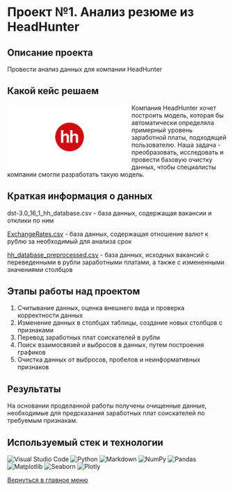 # Проект №1. Анализ резюме из HeadHunter


## Описание проекта
Провести анализ данных для компании HeadHunter


## Какой кейс решаем
<img src="https://github.com/ArturArtikov/Portfolio/blob/main/1_media/1_personal_projects/project1.png" height=150 align="left">

Компания HeadHunter хочет построить модель, которая бы автоматически определяла примерный уровень заработной платы, подходящей пользователю. Наша задача - преобразовать, исследовать и провести базовую очистку данных, чтобы специалисты компании смогли разработать такую модель.


## Краткая информация о данных

dst-3.0_16_1_hh_database.csv - база данных, содержащая вакансии и отклики по ним

[ExchangeRates.csv](https://github.com/ArturArtikov/Educational_projects/blob/main/Project_1_Analysis_of_resumes_from_HeadHunter/data/ExchangeRates.csv) - база данных, содержащая отношение валют к рублю за необходимый для анализа срок

[hh_database_preprocessed.csv](https://github.com/ArturArtikov/Educational_projects/blob/main/Project_1_Analysis_of_resumes_from_HeadHunter/data/hh_database_preprocessed.csv) - база данных, исходных вакансий с переведенными в рубли заработными платами, а также с измененными значениями столбцов


## Этапы работы над проектом

1. Считывание данных, оценка внешнего вида и проверка корректности данных
2. Изменение данных в столбцах таблицы, создание новых столбцов с признаками
3. Перевод заработных плат соискателей в рубли
4. Поиск взаимосвязей и выбросов в данных, путем построения графиков
5. Очистка данных от выбросов, пробелов и неинформативных признаков


## Результаты
На основании проделанной работы получены очищенные данные, необходимые для предсказания заработных плат соискателей по требуемым признакам.


## Используемый стек и технологии

![Visual Studio Code](https://img.shields.io/badge/Visual%20Studio%20Code-0078d7.svg?style=for-the-badge&logo=visual-studio-code&logoColor=white)
![Python](https://img.shields.io/badge/python-3670A0?style=for-the-badge&logo=python&logoColor=ffdd54)
![Markdown](https://img.shields.io/badge/markdown-%23000000.svg?style=for-the-badge&logo=markdown&logoColor=white)
![NumPy](https://img.shields.io/badge/numpy-%23013243.svg?style=for-the-badge&logo=numpy&logoColor=white)
![Pandas](https://img.shields.io/badge/pandas-%23150458.svg?style=for-the-badge&logo=pandas&logoColor=white)
![Matplotlib](https://img.shields.io/badge/Matplotlib-%23ffffff.svg?style=for-the-badge&logo=Matplotlib&logoColor=black)
![Seaborn](https://img.shields.io/badge/Seaborn-%231F6F70.svg?style=for-the-badge)
![Plotly](https://img.shields.io/badge/Plotly-%233F4F75.svg?style=for-the-badge&logo=plotly&logoColor=white)

[Вернуться в главное меню](https://github.com/ArturArtikov/Portfolio/blob/main/README.md#персональные-проекты)
